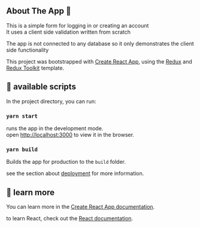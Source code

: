 ## About The App :wave:
This is a simple form for logging in or creating an account<br/>
It uses a client side validation written from scratch

The app is not connected to any database so it only demonstrates the client side functionality<br/>

This project was bootstrapped with [Create React App](https://github.com/facebook/create-react-app), using the [Redux](https://redux.js.org/) and [Redux Toolkit](https://redux-toolkit.js.org/) template.

## :eyes: available scripts

In the project directory, you can run:

### `yarn start`

runs the app in the development mode.<br />
open [http://localhost:3000](http://localhost:3000) to view it in the browser.

### `yarn build`

Builds the app for production to the `build` folder.<br />

see the section about [deployment](https://facebook.github.io/create-react-app/docs/deployment) for more information.


## :eyes: learn more

You can learn more in the [Create React App documentation](https://facebook.github.io/create-react-app/docs/getting-started).

to learn React, check out the [React documentation](https://reactjs.org/).
